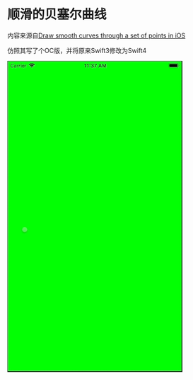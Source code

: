 # 顺滑的贝塞尔曲线

内容来源自[Draw smooth curves through a set of points in iOS](https://github.com/Ramshandilya/Bezier)

仿照其写了个OC版，并将原来Swift3修改为Swift4

![效果](https://github.com/winfredzen/iOS-Animation/blob/master/SmoothBezier/screenshot/screenshot.gif)
